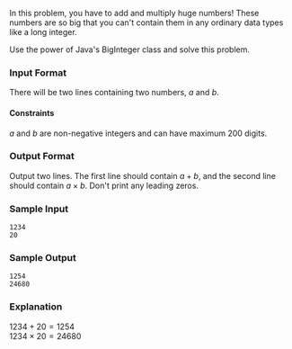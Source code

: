 In this problem, you have to add and multiply huge numbers! These numbers are so big that you can't contain them in any ordinary data types like a long integer.

Use the power of Java's BigInteger class and solve this problem.

### Input Format

There will be two lines containing two numbers, $a$ and $b$.

#### Constraints

$a$ and $b$ are non-negative integers and can have maximum $200$ digits.

### Output Format

Output two lines. The first line should contain $a + b$, and the second line should contain $a \times b$. Don't print any leading zeros.

### Sample Input
```
1234
20
```
### Sample Output
```
1254
24680
```
### Explanation
$1234 + 20 = 1254$\
$1234 \times 20 = 24680$


